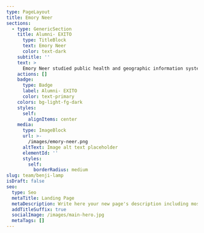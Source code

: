 ```yaml
---
type: PageLayout
title: Emory Neer
sections:
  - type: GenericSection
    title: Alumni- EXITO
      type: TitleBlock
      text: Emory Neer
      color: text-dark
    subtitle: ''
    text: >
      Emory Neer studied public health and geographic information systems at Portland State. She worked in the Karstens Lab as a part of the Build EXITO program on creating a universially colorblind friendly palette. https://www.pdx.edu/exito/
    actions: []
    badge:
      type: Badge
      label: Alumni- EXITO
      color: text-primary
    colors: bg-light-fg-dark
    styles:
      self:
        alignItems: center
    media:
      type: ImageBlock
      url: >-
        /images/emory-neer.png
      altText: Image alt text placeholder
      elementId: ''
      styles:
        self:
          borderRadius: medium
slug: team/benji-lamp
isDraft: false
seo:
  type: Seo
  metaTitle: Landing Page
  metaDescription: Write here your new page's description including most relevant keywords.
  addTitleSuffix: true
  socialImage: /images/main-hero.jpg
  metaTags: []
---
```

